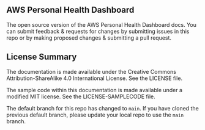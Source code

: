 ## AWS Personal Health Dashboard

The open source version of the AWS Personal Health Dashboard docs. You can submit feedback & requests for changes by submitting issues in this repo or by making proposed changes & submitting a pull request.

## License Summary

The documentation is made available under the Creative Commons Attribution-ShareAlike 4.0 International License. See the LICENSE file.

The sample code within this documentation is made available under a modified MIT license. See the LICENSE-SAMPLECODE file.

The default branch for this repo has changed to `main`. 
If you have cloned the previous default branch, please update your local repo to use the `main` branch. 
